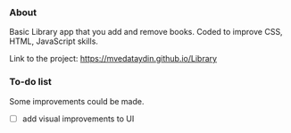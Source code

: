 ### About
Basic Library app that you add and remove books. Coded to improve CSS, HTML, JavaScript skills.

Link to the project: https://mvedataydin.github.io/Library


### To-do list
Some improvements could be made.
- [ ] add visual improvements to UI
